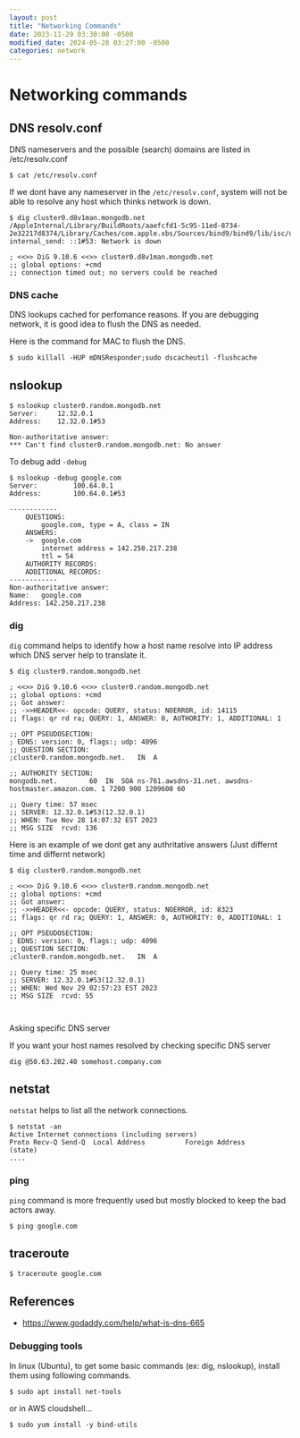 ```yaml
---
layout: post
title: "Networking Commands"
date: 2023-11-29 03:30:00 -0500
modified_date: 2024-05-28 03:27:00 -0500
categories: network
---
```


# Networking commands

## DNS resolv.conf

DNS nameservers and the possible (search) domains are listed in /etc/resolv.conf

```
$ cat /etc/resolv.conf
```

If we dont have any nameserver in the `/etc/resolv.conf`, system will not be able to resolve any host which thinks network is down.

```
$ dig cluster0.d8v1man.mongodb.net
/AppleInternal/Library/BuildRoots/aaefcfd1-5c95-11ed-8734-2e32217d8374/Library/Caches/com.apple.xbs/Sources/bind9/bind9/lib/isc/unix/socket.c:2132: internal_send: ::1#53: Network is down

; <<>> DiG 9.10.6 <<>> cluster0.d8v1man.mongodb.net
;; global options: +cmd
;; connection timed out; no servers could be reached
```

### DNS cache

DNS lookups cached for perfomance reasons. If you are debugging network, it is good idea to flush the DNS as needed.

Here is the command for MAC to flush the DNS.

```
$ sudo killall -HUP mDNSResponder;sudo dscacheutil -flushcache
```

## nslookup

```
$ nslookup cluster0.random.mongodb.net
Server:		12.32.0.1
Address:	12.32.0.1#53

Non-authoritative answer:
*** Can't find cluster0.random.mongodb.net: No answer
```

To debug add `-debug`

```
$ nslookup -debug google.com
Server:         100.64.0.1
Address:        100.64.0.1#53

------------
    QUESTIONS:
        google.com, type = A, class = IN
    ANSWERS:
    ->  google.com
        internet address = 142.250.217.238
        ttl = 54
    AUTHORITY RECORDS:
    ADDITIONAL RECORDS:
------------
Non-authoritative answer:
Name:   google.com
Address: 142.250.217.238
```

### dig

`dig` command helps to identify how a host name resolve into IP address which DNS server help to translate it.

```
$ dig cluster0.random.mongodb.net

; <<>> DiG 9.10.6 <<>> cluster0.random.mongodb.net
;; global options: +cmd
;; Got answer:
;; ->>HEADER<<- opcode: QUERY, status: NOERROR, id: 14115
;; flags: qr rd ra; QUERY: 1, ANSWER: 0, AUTHORITY: 1, ADDITIONAL: 1

;; OPT PSEUDOSECTION:
; EDNS: version: 0, flags:; udp: 4096
;; QUESTION SECTION:
;cluster0.random.mongodb.net.	IN	A

;; AUTHORITY SECTION:
mongodb.net.		60	IN	SOA	ns-761.awsdns-31.net. awsdns-hostmaster.amazon.com. 1 7200 900 1209600 60

;; Query time: 57 msec
;; SERVER: 12.32.0.1#53(12.32.0.1)
;; WHEN: Tue Nov 28 14:07:32 EST 2023
;; MSG SIZE  rcvd: 136

```

Here is an example of we dont get any authritative answers (Just differnt time and differnt network)

```
$ dig cluster0.random.mongodb.net

; <<>> DiG 9.10.6 <<>> cluster0.random.mongodb.net
;; global options: +cmd
;; Got answer:
;; ->>HEADER<<- opcode: QUERY, status: NOERROR, id: 8323
;; flags: qr rd ra; QUERY: 1, ANSWER: 0, AUTHORITY: 0, ADDITIONAL: 1

;; OPT PSEUDOSECTION:
; EDNS: version: 0, flags:; udp: 4096
;; QUESTION SECTION:
;cluster0.random.mongodb.net.	IN	A

;; Query time: 25 msec
;; SERVER: 12.32.0.1#53(12.32.0.1)
;; WHEN: Wed Nov 29 02:57:23 EST 2023
;; MSG SIZE  rcvd: 55



```

Asking specific DNS server

If you want your host names resolved by checking specific DNS server

```
dig @50.63.202.40 somehost.company.com

```

## netstat

`netstat` helps to list all the network connections.

```
$ netstat -an
Active Internet connections (including servers)
Proto Recv-Q Send-Q  Local Address          Foreign Address        (state)
....
```

### ping

`ping` command is more frequently used but mostly blocked to keep the bad actors away.

```
$ ping google.com
```

## traceroute

```
$ traceroute google.com
```

## References

- https://www.godaddy.com/help/what-is-dns-665

### Debugging tools

In linux (Ubuntu), to get some basic commands (ex: dig, nslookup), install them using following commands.

```
$ sudo apt install net-tools
```

or in AWS cloudshell...

```
$ sudo yum install -y bind-utils
```
